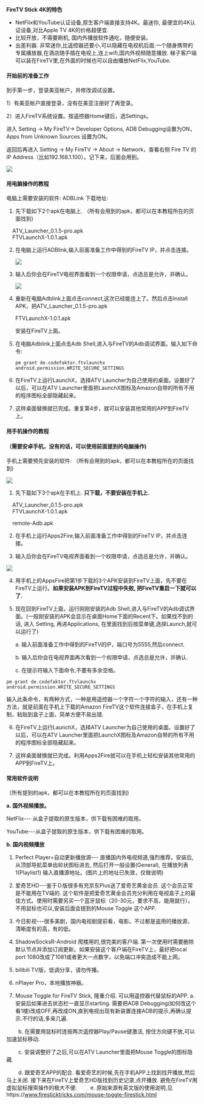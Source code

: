 **FireTV Stick 4K的特色**

- NetFlix和YouTube认证设备,原生客户端直接支持4K。最迷你, 最便宜的4K认证设备,对比Apple TV 4K的价格超便宜.  
- 比较开放，不需要刷机, 国内外播放软件通吃，随便安装。  
- 出差利器. 非常迷你,比遥控器还要小,可以隐藏在电视机后面.一个随身携带的专属播放器,在酒店随手插在电视上,连上wifi,国内外视频随意播放. 梯子客户端可以装在FireTV里,在外面的时候也可以自由播放NetFlix,YouTube.  

#### 开始前的准备工作

到手第一步，登录美亚帐户，并修改调试设置。

1）有美亚帐户直接登录，没有在美亚注册好了再登录。

2）进入FireTV系统设置。按遥控器Home键后，选Settings。

进入 Setting -> My FireTV-> Developer Options, ADB Debugging设置为ON，Apps from Unknown Sources 设置为ON。

返回后再进入 Setting -> My FireTV -> About -> Network，查看右侧 Fire TV 的IP Address（比如192.168.1.100）。记下来，后面会用到。

![](D:\BX02\Desktop\1912091125569b48e6edf12f0b.png)

#### 用电脑操作的教程

电脑上需要安装的软件: ADBLink 下载地址: [](http://www.jocala.com/)

1. 先下载如下2个apk在电脑上. （所有会用到的apk，都可以在本教程所在的页面找到)

    ATV_Launcher_0.1.5-pro.apk   
    FTVLaunchX-1.0.1.apk

2. 在电脑上运行ADBlink,输入前面准备工作中得到的FireTV IP，并点击连接。
   
   ![](D:\BX02\Desktop\TIM截图20200223200310.png)

3. 输入后你会在FireTV电视界面看到一个权限申请，点选总是允许，并确认。
   
   ![](D:\BX02\Desktop\200205113340977a864d567408.png)

4. 重新在电脑Adblink上面点击connect,这次已经能连上了。然后点击Install APK，把ATV_Launcher_0.1.5-pro.apk
   
    FTVLaunchX-1.0.1.apk
   
   安装在FireTV上面。

5. 在电脑Adblink上面点击Adb Shell,进入与FireTV的Adb调试界面。输入如下命令:
   
   ```
   pm grant de.codefaktor.ftvlaunchx android.permission.WRITE_SECURE_SETTINGS
   ```

6. 在FireTV上运行LaunchX，选择ATV Launcher为自己使用的桌面。设置好了以后，可以在ATV Launcher里面把LaunchX图标及Amazon自带的所有不用的程序图标全部隐藏起来。

7. 这样桌面替换就已完成。重复第4步，就可以安装其他常用的APP到FireTV上。

#### 用手机操作的教程

#### （需要安卓手机，没有的话，可以使用前面提到的电脑操作)

手机上需要预先安装的软件: （所有会用到的apk，都可以在本教程所在的页面找到)

![](D:\BX02\Desktop\19120911189f7f6674217b7a60.png)

1. 先下载如下3个apk在手机上. **只下载，不要安装在手机上.**

    ATV_Launcher_0.1.5-pro.apk  
    FTVLaunchX-1.0.1.apk

    remote-Adb.apk

2. 在手机上运行Apps2Fire,输入前面准备工作中得到的FireTV IP，并点击连接。

3. 输入后你会在FireTV电视界面看到一个权限申请，点选总是允许，并确认。

![](D:\BX02\Desktop\200205113340977a864d567408.png)

4. 用手机上的AppsFire把第1步下载的3个APK安装到FireTV上面，先不要在FireTV上运行。**如果安装APK到FireTV过程中失败, 把FireTV重启一下就可以了.**

5. 现在回到FireTV上面，运行刚刚安装的Adb Shell,进入与FireTV的Adb调试界面。(一般刚安装的APK会显示在桌面Home下面的Recent下。如果找不到的话, 进入 Setting, 再进Applications, 在里面找到后按菜单键,选择Launch,就可以运行了)
   
   a. 输入前面准备工作中得到的FireTV的IP，端口号为5555,然后connect.
   
   b. 输入后你会在电视界面再次看到一个权限申请，点选总是允许，并确认.
   
   c. 在提示符输入下面命令,不要有多余空格。

```
pm grant de.codefaktor.ftvlaunchx android.permission.WRITE_SECURE_SETTINGS
```

输入此条命令，有两种方式，一种是用遥控器一个字符一个字符的输入，还有一种方法，就是前面在手机上下载的Amazon FireTV这个软件连接盒子，在手机上复制，粘贴到盒子上面，简单方便不易出错.

6. 在FireTV上运行LaunchX，选择ATV Launcher为自己使用的桌面。设置好了以后，可以在ATV Launcher里面把LaunchX图标及Amazon自带的所有不用的程序图标全部隐藏起来。

7. 这样桌面替换就已完成。利用Apps2Fire就可以在手机上轻松安装其他常用的APP到FireTV上。

#### 常用软件说明

   （所有提到的apk，都可以在本教程所在的页面找到)

   **a. 国外视频播放。**  



NetFlix--- 从盒子提取的原生版本，供下载有困难的取用。  



YouTube---从盒子提取的原生版本，供下载有困难的取用。  


**b. 国内视频播放**  

1) Perfect Player+自动更新播放源--- 直播国内外电视频道,强烈推荐。安装后,从顶部导航菜单齿轮状图标进去, 然后打开一般设置(General), 在播放列表1(Playlist1) 输入直播源地址。(图片上的地址已失效，仅做说明)

2) 爱奇艺HD---鉴于Ｄ版很多有充京东Plus送了爱奇艺黄金会员. 这个会员正常是不能用在TV端的. 这个软件是把爱奇艺黄金会员充分利用在电视盒子上的最佳方式。使用时需要另买一个蓝牙鼠标（20-30元，要求不高，能用就行）。 不用鼠标也可以,安装后面会提到的Mouse Toggle 这个APP.

3) 今日影视---很多美剧，国内电视剧提前看，电影。不过都是盗用的播放源，清晰度有的高，有的低。

4) ShadowSocksR-Android 爬楼用的,很完美的客户端. 第一次使用时需要删除默认节点并添加订阅更新。如果安装这个客户端在FireTV上，最好把local port 1080改成了1081或者更大一点数字，以免端口冲突造成不能上网。

5) bilibili TV版，低调分享，请勿传播。

6) nPlayer Pro，本地播放神器。

7) Mouse Toggle for FireTV Stick, 隆重介绍. 可以用遥控器代替鼠标的APP. 
   a. 安装后如果进去状态栏一直显示starting. 需要把ADB Debugging(如何改这个看1楼)改成OFF,再改成ON,直到电视出现有新装置连接ADB的提示,再确认提示.不行的话,多来几遍.

        b. 在需要用鼠标时连按两次遥控器Play/Pause键激活, 按住方向键不放,可以加速鼠标移动.

        c. 安装调整好了之后,可以在ATV Launcher里面把Mouse Toggle的图标隐藏.  

        d. 跟爱奇艺APP的配合. 看爱奇艺的时候,先在手机APP上找到找开播放,然后马上关闭. 接下来在FireTV上爱奇艺HD版找到历史记录,点开播放. 避免在FireTV用虚拟鼠标搜索操作的极大不便.
        e. 原始来源有英文版的使用说明,见https://www.firesticktricks.com/mouse-toggle-firestick.html

